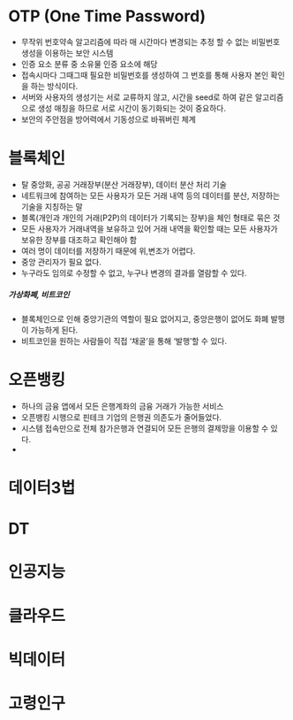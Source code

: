 # OTP (One Time Password)
- 무작위 번호약속 알고리즘에 따라 매 시간마다 변경되는 추정 할 수 없는 비밀번호 생성을 이용하는 보안 시스템
- 인증 요소 분류 중 소유물 인증 요소에 해당
- 접속시마다 그때그때 필요한 비밀번호를 생성하여 그 번호를 통해 사용자 본인 확인을 하는 방식이다.
- 서버와 사용자의 생성기는 서로 교류하지 않고, 시간을 seed로 하여 같은 알고리즘으로 생성 매칭을 하므로 서로 시간이 동기화되는 것이 중요하다. 
- 보안의 주안점을 방어력에서 기동성으로 바꿔버린 체계


# 블록체인
- 탈 중앙화, 공공 거래장부(분산 거래장부), 데이터 분산 처리 기술
- 네트워크에 참여하는 모든 사용자가 모든 거래 내역 등의 데이터를 분산, 저장하는 기술을 지칭하는 말
- 블록(개인과 개인의 거래(P2P)의 데이터가 기록되는 장부)을 체인 형태로 묶은 것
- 모든 사용자가 거래내역을 보유하고 있어 거래 내역을 확인할 때는 모든 사용자가 보유한 장부를 대조하고 확인해야 함
- 여러 명이 데이터를 저장하기 때문에 위,변조가 어렵다.
- 중앙 관리자가 필요 없다. 
- 누구라도 임의로 수정할 수 없고, 누구나 변경의 결과를 열람할 수 있다.

##### 가상화폐, 비트코인
- 블록체인으로 인해 중앙기관의 역할이 필요 없어지고, 중앙은행이 없어도 화폐 발행이 가능하게 된다. 
- 비트코인을 원하는 사람들이 직접 ‘채굴’을 통해 ‘발행’할 수 있다.


# 오픈뱅킹
- 하나의 금융 앱에서 모든 은행계좌의 금융 거래가 가능한 서비스
- 오픈뱅킹 시행으로 핀테크 기업의 은행권 의존도가 줄어들었다.
- 시스템 접속만으로 전체 참가은행과 연결되어 모든 은행의 결제망을 이용할 수 있다.
- 

# 데이터3법

# DT

# 인공지능 

# 클라우드 
# 빅데이터
# 고령인구